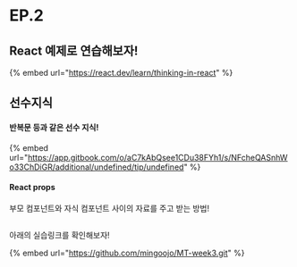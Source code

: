 # EP.2

## React 예제로 연습해보자!

{% embed url="https://react.dev/learn/thinking-in-react" %}

## 선수지식

#### 반복문 등과 같은 선수 지식!

{% embed url="https://app.gitbook.com/o/aC7kAbQsee1CDu38FYh1/s/NFcheQASnhWo33ChDiGR/additional/undefined/tip/undefined" %}

#### React props

부모 컴포넌트와 자식 컴포넌트 사이의 자료를 주고 받는 방법!

```
```



아래의 실습링크를 확인해보자!

{% embed url="https://github.com/mingoojo/MT-week3.git" %}
